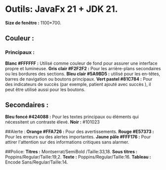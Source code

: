 # Outils: JavaFx 21 + JDK 21.


**Size de fenêtre :** 1100*700.

## Couleur :
  ### Principaux :
  **Blanc #FFFFFF :** Utilisé comme couleur de fond pour assurer une interface propre et lumineuse.
  **Gris clair #F2F2F2 :** Pour les arrière-plans secondaires ou les bordures des sections.
  **Bleu clair #5A9BD5 :** utilisé pour les en-têtes, barres de navigation ou boutons principaux.
  **Vert pastel #81C784 :** Pour des indicateurs de succès (par exemple, patient ajouté avec succès ), il peut être utilisé aussi pour les boutons.

  
## Secondaires :
  **Bleu foncé #424088 :** Pour les textes principaux ou éléments qui nécessitent un contraste élevé.
  **Noir :** #101023
  
##Alerte :
  **Orange #FFA726 :** Pour des avertissements.
  **Rouge #E57373 :** Pour les erreurs ou des alertes importantes.
  **Jaune pâle #FFF176 :** Pour attirer l'attention sur des informations critiques sans alarmer.

##Police:
  **Titres :** Montserrat/SemiBold /Taille:33,18.
  **Sous titres :** Poppins/Regular/Taille:19,2.
  **Texte :** Poppins/Regular/Taille:16.
  **Tableau :** Encode Sans/Regular/Taille:14.
